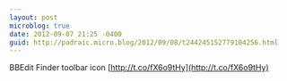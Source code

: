 ```yaml
---
layout: post
microblog: true
date: 2012-09-07 21:25 -0400
guid: http://padraic.micro.blog/2012/09/08/t244245152779104256.html
---
```

BBEdit Finder toolbar icon [http://t.co/fX6o9tHy](http://t.co/fX6o9tHy)
